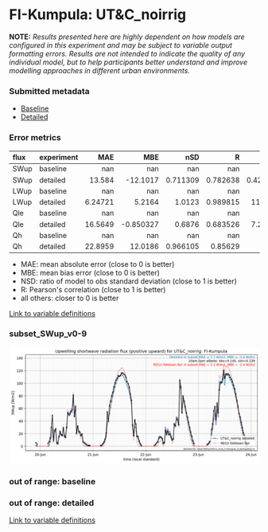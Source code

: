 # FI-Kumpula: UT&C_noirrig

**NOTE:** *Results presented here are highly dependent on how models are configured in this experiment and may be subject to variable output formatting errors. Results are not intended to indicate the quality of any individual model, but to help participants better understand and improve modelling approaches in different urban environments.*

### Submitted metadata

- [Baseline](UT&C_noirrig_FI-Kumpula_baseline_attrs.md)
- [Detailed](UT&C_noirrig_FI-Kumpula_detailed_attrs.md)

### Error metrics

| flux   | experiment   |       MAE |        MBE |        nSD |          R |        5th |      95th |      RMSE |      cRMSE |       AMBE |       1-nSD |         1-R |   nSkewness |   nKurtosis |     Overlap |
|:-------|:-------------|----------:|-----------:|-----------:|-----------:|-----------:|----------:|----------:|-----------:|-----------:|------------:|------------:|------------:|------------:|------------:|
| SWup   | baseline     | nan       | nan        | nan        | nan        | nan        | nan       | nan       | nan        | nan        | nan         | nan         |  nan        |  nan        | nan         |
| SWup   | detailed     |  13.584   | -12.1017   |   0.711309 |   0.782638 |   0.427488 |  23.1444  |  31.2868  |   0.62655  |  12.1017   |   0.288699  |   0.217362  |    0.410888 |    1.03777  |   0.115747  |
| LWup   | baseline     | nan       | nan        | nan        | nan        | nan        | nan       | nan       | nan        | nan        | nan         | nan         |  nan        |  nan        | nan         |
| LWup   | detailed     |   6.24721 |   5.2164   |   1.0123   |   0.989815 |  11.0451   |  13.0877  |   9.21674 |   0.144125 |   5.2164   |   0.0123004 |   0.0101851 |    2.41958  |    0.467651 |   0.0700211 |
| Qle    | baseline     | nan       | nan        | nan        | nan        | nan        | nan       | nan       | nan        | nan        | nan         | nan         |  nan        |  nan        | nan         |
| Qle    | detailed     |  16.5649  |  -0.850327 |   0.6876   |   0.683526 |   7.29333  |  25.2513  |  27.6347  |   0.729938 |   0.850327 |   0.312399  |   0.316474  |    0.156517 |    0.187928 |   0.206728  |
| Qh     | baseline     | nan       | nan        | nan        | nan        | nan        | nan       | nan       | nan        | nan        | nan         | nan         |  nan        |  nan        | nan         |
| Qh     | detailed     |  22.8959  |  12.0186   |   0.966105 |   0.85629  |  13.43     |   8.92492 |  33.4362  |   0.52804  |  12.0186   |   0.0338955 |   0.14371   |    0.13205  |    0.273609 |   0.183136  |

 - MAE: mean absolute error (close to 0 is better)
 - MBE: mean bias error (close to 0 is better)
 - NSD: ratio of model to obs standard deviation (close to 1 is better)
 - R: Pearson's correlation (close to 1 is better)
 - all others: closer to 0 is better

[Link to variable definitions](../modelattrs/variable_definitions.md)

### <a name="subset_swup_v0-9"></a>subset_SWup_v0-9
[![UT&C_noirrig_FI-Kumpula_subset_SWup_v0-9.png](UT&C_noirrig_FI-Kumpula_subset_SWup_v0-9.png)](UT&C_noirrig_FI-Kumpula_subset_SWup_v0-9.png)

### out of range: baseline


### out of range: detailed



[Link to variable definitions](../modelattrs/variable_definitions.md)

